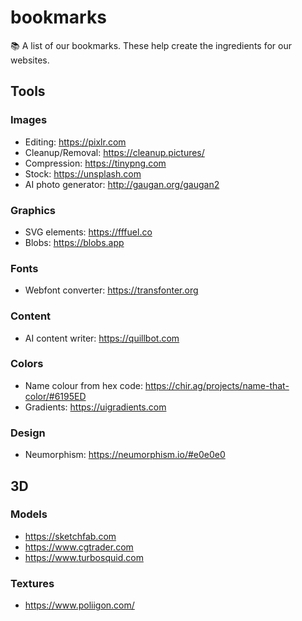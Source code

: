 # bookmarks
:books: A list of our bookmarks. These help create the ingredients for our websites.

## Tools

### Images
- Editing: https://pixlr.com
- Cleanup/Removal: https://cleanup.pictures/
- Compression: https://tinypng.com
- Stock: https://unsplash.com
- AI photo generator: http://gaugan.org/gaugan2

### Graphics
- SVG elements: https://fffuel.co
- Blobs: https://blobs.app

### Fonts
- Webfont converter: https://transfonter.org

### Content
- AI content writer: https://quillbot.com

### Colors
- Name colour from hex code: https://chir.ag/projects/name-that-color/#6195ED
- Gradients: https://uigradients.com

### Design
- Neumorphism: https://neumorphism.io/#e0e0e0

## 3D

### Models
- https://sketchfab.com
- https://www.cgtrader.com
- https://www.turbosquid.com

### Textures
- https://www.poliigon.com/
